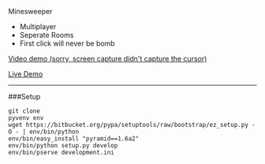 Minesweeper

* Multiplayer
* Seperate Rooms
* First click will never be bomb

[Video demo (sorry, screen capture didn't capture the cursor)](http://streamable.com/mlsu)

[Live Demo](http://intense-gorge-2755.herokuapp.com)


---
###Setup
```
git clone
pyvenv env
wget https://bitbucket.org/pypa/setuptools/raw/bootstrap/ez_setup.py -O - | env/bin/python
env/bin/easy_install "pyramid==1.6a2"
env/bin/python setup.py develop
env/bin/pserve development.ini
```